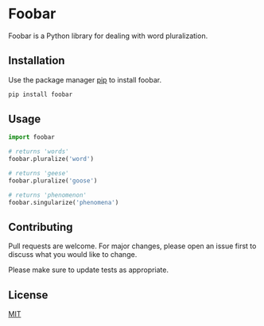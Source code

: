 # Foobar

Foobar is a Python library for dealing with word pluralization.


## Installation


Use the package manager [pip](https://pip.pypa.io/en/stable/) to install foobar.

```bash
pip install foobar
```


## Usage

```python
import foobar

# returns 'words'
foobar.pluralize('word')

# returns 'geese'
foobar.pluralize('goose')

# returns 'phenomenon'
foobar.singularize('phenomena')
```

## Contributing

Pull requests are welcome. For major changes, please open an issue first
to discuss what you would like to change.

Please make sure to update tests as appropriate.

## License

[MIT](https://choosealicense.com/licenses/mit/)
